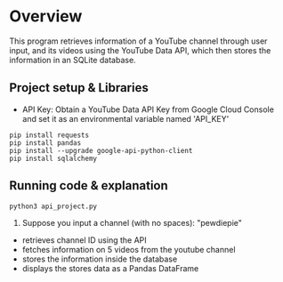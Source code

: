 # Overview

This program retrieves information of a YouTube channel through user input, and its videos using the YouTube Data API, which then stores the information in an SQLite database.

## Project setup & Libraries

- API Key: Obtain a YouTube Data API Key from Google Cloud Console and set it as an environmental variable named 'API_KEY'

```
pip install requests
pip install pandas
pip install --upgrade google-api-python-client
pip install sqlalchemy

```

## Running code & explanation

```
python3 api_project.py

```
1. Suppose you input a channel (with no spaces): "pewdiepie"
- retrieves channel ID using the API
- fetches information on 5 videos from the youtube channel
- stores the information inside the database
- displays the stores data as a Pandas DataFrame
